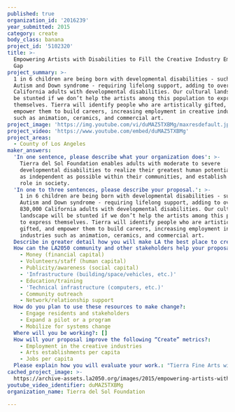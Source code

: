 ```yaml
---
published: true
organization_id: '2016239'
year_submitted: 2015
category: create
body_class: banana
project_id: '5102320'
title: >-
  Empowering Artists with Disabilities to Fill the Creative Industry Employment
  Gap
project_summary: >-
  1 in 6 children are being born with developmental disabilities - such as
  Autism and Down syndrome - requiring lifelong support, adding to over 830,000
  California adults with developmental disabilities. Our cultural landscape will
  be stunted if we don’t help the artists among this population to express
  themselves. Tierra will identify people who are artistically gifted, and
  empower them to build careers, increasing employment in creative industries
  such as animation, ceramics, and commercial art.
project_image: 'https://img.youtube.com/vi/duMAZ5TXBMg/maxresdefault.jpg'
project_video: 'https://www.youtube.com/embed/duMAZ5TXBMg'
project_areas:
  - County of Los Angeles
maker_answers:
  'In one sentence, please describe what your organization does': >-
    Tierra del Sol Foundation enables adults with moderate to severe
    developmental disabilities to realize their greatest human potential, become
    as independent as possible within their communities, and establish a valued
    role in society. 
  'In one to three sentences, please describe your proposal.': >-
    1 in 6 children are being born with developmental disabilities - such as
    Autism and Down syndrome - requiring lifelong support, adding to over
    830,000 California adults with developmental disabilities. Our cultural
    landscape will be stunted if we don’t help the artists among this population
    to express themselves. Tierra will identify people who are artistically
    gifted, and empower them to build careers, increasing employment in creative
    industries such as animation, ceramics, and commercial art.
  Describe in greater detail how you will make LA the best place to create.: "Tierra’s Fine Arts program combines individualized support with professional instruction to empower individuals, with significant disabilities, to build careers in the arts. The program integrates a variety of art forms to allow participants to identify and cultivate their passion, while speaking to different audiences. Almost 140 people each day explore their interest and talents in the arts, through painting, drawing, and ceramics, at Tierra’s First Street Gallery Art Center and Sunland Studio Arts. Tierra has enabled over 10% of the people we serve (70 of 660) to become professional artists.\r\n\r\nArtists with moderate to severe developmental disabilities develop their artistic skills, create art, and display and sell their work throughout Los Angeles County. Tierra Fine Arts is a year-round program that provides individualized instruction each weekday. The program is comprised of:\r\n\r\n(1)\tProfessional Arts Career Training\r\nTierra provides professional training, by instructors who support artists in building their arts résumé, and guide development of career skills such as writing artist statements, creating exhibition themes, and selecting and installing art for exhibitions. These skills prepare the artists to market their complete, fully-developed résumés.\r\n\r\nEach participant develops a personalized plan for career goals, independent transportation, and social skills. This plan might include developing their career skills by volunteering at non-profit organizations. Artists, in the Tierra Fine Arts program, teach arts and serve vulnerable populations at non-profits including: Joslyn Senior Center, daCenter for the Arts, and Emerson Village Assisted Living.\r\n\r\n(2)\tArt Creation\r\nArtists are invited to create and submit work for consideration in exhibitions. For a recent exhibition, called “The Open Road”, Tierra artist Joe Zaldivar created and submitted an illustration of Hamer Toyota’s lobby. This piece was featured in the announcement, at the artist reception held at Hamer, and has become a permanent piece of art in the dealer’s lobby since March.\r\n\r\n(3)\tPromotion and Exhibition\r\nTierra staff members identify exhibitions that build artists résumés and share work. Tierra builds relationships with galleries and local businesses to increase the reach of the artwork at 6 or more exhibitions each year. As a result, people in Los Angeles have an example of how they, and their family or friends with disabilities, can overcome challenges to achieve their goals."
  How can the LA2050 community and other stakeholders help your proposal succeed?:
    - Money (financial capital)
    - Volunteers/staff (human capital)
    - Publicity/awareness (social capital)
    - 'Infrastructure (building/space/vehicles, etc.)'
    - Education/training
    - 'Technical infrastructure (computers, etc.)'
    - Community outreach
    - Network/relationship support
  How do you plan to use these resources to make change?:
    - Engage residents and stakeholders
    - Expand a pilot or a program
    - Mobilize for systems change
  Where will you be working?: []
  How will your proposal improve the following “Create” metrics?:
    - Employment in the creative industries
    - Arts establishments per capita
    - Jobs per capita
  Please explain how you will evaluate your work.: "Tierra Fine Arts will engage new audiences in the painting, sculptures, and illustrations produced by artists with developmental disabilities. As a result, Tierra will achieve the following objectives:\r\n\r\nObjective 1 – Tierra will continue to maintain full capacity of quality art programs, helping 140 people each day (260 each week) improve their skills in the fine arts, work ethic, productivity, workplace conduct, safety skills, communication skills, mobility skills, and money skills.\r\n\r\nObjective 2 – Seventy (70) artists, with moderate to severe developmental disabilities, will build their professional arts resume by publicly exhibiting their work.\r\n\r\nObjective 3 –Tierra will increase exhibition attendance by 10-15%. The sales, exhibitions, and attendance will be monitored and compared to prior years’, to determine if changes made in that year positively or negatively impacted the community’s involvement."
cached_project_image: >-
  https://archive-assets.la2050.org/images/2015/empowering-artists-with-disabilities-to-fill-the-creative-industry-employment-gap/img.youtube.com/vi/duMAZ5TXBMg/maxresdefault.jpg
youtube_video_identifier: duMAZ5TXBMg
organization_name: Tierra del Sol Foundation

---
```

